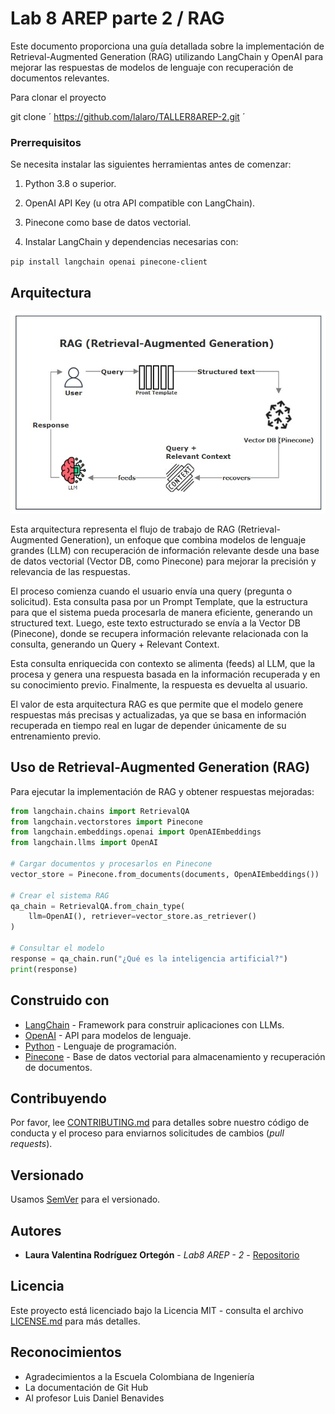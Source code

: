 # Lab 8 AREP parte 2 / RAG

Este documento proporciona una guía detallada sobre la implementación de Retrieval-Augmented Generation (RAG) utilizando LangChain y OpenAI para mejorar las respuestas de modelos de lenguaje con recuperación de documentos relevantes.

Para clonar el proyecto 

git clone  ´ https://github.com/lalaro/TALLER8AREP-2.git ´

### Prerrequisitos

Se necesita instalar las siguientes herramientas antes de comenzar:

1. Python 3.8 o superior.

2. OpenAI API Key (u otra API compatible con LangChain).

3. Pinecone como base de datos vectorial.

3. Instalar LangChain y dependencias necesarias con:

` pip install langchain openai pinecone-client `

## Arquitectura

![image1.jpeg](images/image1.jpeg)

Esta arquitectura representa el flujo de trabajo de RAG (Retrieval-Augmented Generation), un enfoque que combina modelos de lenguaje grandes (LLM) con recuperación de información relevante desde una base de datos vectorial (Vector DB, como Pinecone) para mejorar la precisión y relevancia de las respuestas.

El proceso comienza cuando el usuario envía una query (pregunta o solicitud). Esta consulta pasa por un Prompt Template, que la estructura para que el sistema pueda procesarla de manera eficiente, generando un structured text. Luego, este texto estructurado se envía a la Vector DB (Pinecone), donde se recupera información relevante relacionada con la consulta, generando un Query + Relevant Context.

Esta consulta enriquecida con contexto se alimenta (feeds) al LLM, que la procesa y genera una respuesta basada en la información recuperada y en su conocimiento previo. Finalmente, la respuesta es devuelta al usuario.

El valor de esta arquitectura RAG es que permite que el modelo genere respuestas más precisas y actualizadas, ya que se basa en información recuperada en tiempo real en lugar de depender únicamente de su entrenamiento previo.

## Uso de Retrieval-Augmented Generation (RAG)

Para ejecutar la implementación de RAG y obtener respuestas mejoradas:

```python
from langchain.chains import RetrievalQA
from langchain.vectorstores import Pinecone
from langchain.embeddings.openai import OpenAIEmbeddings
from langchain.llms import OpenAI

# Cargar documentos y procesarlos en Pinecone
vector_store = Pinecone.from_documents(documents, OpenAIEmbeddings())

# Crear el sistema RAG
qa_chain = RetrievalQA.from_chain_type(
    llm=OpenAI(), retriever=vector_store.as_retriever()
)

# Consultar el modelo
response = qa_chain.run("¿Qué es la inteligencia artificial?")
print(response)
```

## Construido con

* [LangChain]() - Framework para construir aplicaciones con LLMs.
* [OpenAI](https://platform.openai.com/docs/concepts) - API para modelos de lenguaje.
* [Python](https://docs.python.org/3/) - Lenguaje de programación.
* [Pinecone]() - Base de datos vectorial para almacenamiento y recuperación de documentos.

## Contribuyendo

Por favor, lee [CONTRIBUTING.md](https://gist.github.com/PurpleBooth/b24679402957c63ec426) para detalles sobre nuestro código de conducta y el proceso para enviarnos solicitudes de cambios (*pull requests*).

## Versionado

Usamos [SemVer](http://semver.org/) para el versionado.

## Autores

* **Laura Valentina Rodríguez Ortegón** - *Lab8 AREP - 2* - [Repositorio](https://github.com/lalaro/TALLER8AREP-2.git)

## Licencia

Este proyecto está licenciado bajo la Licencia MIT - consulta el archivo [LICENSE.md](LICENSE.md) para más detalles.

## Reconocimientos

* Agradecimientos a la Escuela Colombiana de Ingeniería
* La documentación de Git Hub
* Al profesor Luis Daniel Benavides

